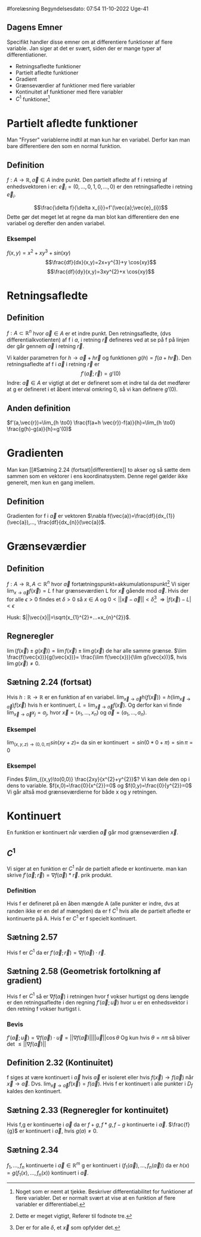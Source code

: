#forelæsning 
Begyndelsesdato: 07:54   11-10-2022   Uge-41
## Dagens Emner
Specifikt handler disse emner om at differentiere funktioner af flere variable.
Jan siger at det er svært, siden der er mange typer af differentiationer.
- Retningsafledte funktioner 
- Partielt afledte funktioner
- Gradient
- Grænseværdier af funktioner med flere variabler
- Kontinuitet af funktioner med flere variabler
- $C^{1}$ funktioner[^1]
# Partielt afledte funktioner
Man "Fryser" variablerne indtil at man kun har en variabel. Derfor kan man bare differentiere den som en normal funktion.
## Definition
$f:A \rightarrow \mathbb{R}, \vec{a}\in A$ indre punkt. 
Den partielt afledte af f i retning af enhedsvektoren i er: $\vec{e}_{i}=(0,...,0,1,0,...,0)$ 
er den retningsafledte i retning $\vec{e}_{i}$.

$$\frac{\delta f}{\delta x_{i}}=f'(\vec{a};\vec{e}_{i})$$
Dette gør det meget let at regne da man blot kan differentiere den ene variabel og derefter den anden variabel.
### Eksempel
$f(x,y)=x^{2}+xy^{3}+sin(xy)$
$$\frac{df}{dx}(x,y)=2x+y^{3}+y \cos{xy}$$
$$\frac{df}{dy}(x,y)=3xy^{2}+x \cos{xy}$$


# Retningsafledte
## Definition
$f:A \subset \mathbb{R}^{n}$ hvor $\vec{a} \in A$ er et indre punkt.
Den retningsafledte, (dvs differentialkvotienten) af f i $a$, i retning $\vec{r}$ defineres ved at se på f på linjen der går gennem $\vec{a}$ i retning $\vec{r}$. 

Vi kalder parametren for $h\rightarrow \vec{a}+h \vec{r}$ og funktionen $g(h)=f(a+h \vec{r})$.
Den retningsafledte af f i $\vec{a}$ i retning $\vec{r}$ er $$f'(\vec{a};\vec{r})=g'(0)$$
Indre: $\vec{a} \in A$ er vigtigt at det er defineret som et indre tal da det medfører at g er defineret i et åbent interval omkring 0, så vi kan definere $g'(0)$.
## Anden definition
$f'(a,\vec{r})=\lim_{h \to0} \frac{f(a+h \vec{r})-f(a)}{h}=\lim_{h \to0} \frac{g(h)-g(a)}{h}=g'(0)$

# Gradienten
Man kan [[#Sætning 2.24 (fortsat)|differentiere]] to akser og så sætte dem sammen som en vektorer i ens koordinatsystem. Denne regel gælder ikke generelt, men kun en gang imellem.
## Definition
Gradienten for f i $\vec{a}$ er vektoren $\nabla f(\vec{a})=\frac{df}{dx_{1}}(\vec{a}),..., \frac{df}{dx_{n}}(\vec{a})$.

# Grænseværdier
## Definition
$f:A \to \mathbb{R},A \subset \mathbb{R}^{n}$ hvor $\vec{a}$ fortætningspunkt=akkumulationspunkt[^2]
Vi siger $\lim_{x\to \vec{a}}f(\vec{x})=L$ f har grænseværdien L for $\vec{x}$ gående mod $\vec{a}$.
Hvis der for alle $\epsilon>0$ findes et $\delta>0$ så $x \in A$ og $0<||\vec{x}-\vec{a}||<\delta$[^3] $\Rightarrow |f(\vec{x})-L|<\epsilon$

Husk: $||\vec{x}||=\sqrt{x_{1}^{2}+...+x_{n}^{2}}$.
## Regneregler
$\lim(f(\vec{x})\pm g(\vec{x}))=\lim f(\vec{x})\pm \lim g(\vec{x})$ de har alle samme grænse.
$\lim \frac{f(\vec{x})}{g(\vec{x})}= \frac{\lim f(\vec{x})}{\lim g(\vec{x})}$, hvis $\lim g(\vec{x})\neq0$.

## Sætning 2.24 (fortsat)
Hvis $h:\mathbb{R}\to \mathbb{R}$ er en funktion af en variabel.
$\lim_{\vec{x}\to\vec{a}}h(f(\vec{x}))=h(\lim_{\vec{x}\to\vec{a}})f(\vec{x})$ hvis h er kontinuert, $L=\lim_{\vec{x}\to\vec{a}}f(\vec{x})$.
Og derfor kan vi finde $\lim_{\vec{x}\to\vec{a}}x_{j}=a_{j}$, hvor $\vec{x}=(x_{1},...,x_{n})$ og $\vec{a}=(a_{1},...,a_{n})$.

### Eksempel
$\lim_{(x,y,z)\to(0,0,\pi)}sin(xy+z)=$ da sin er kontinuert $=sin(0*0+\pi)=\sin{\pi}=0$

### Eksempel
Findes $\lim_{(x,y)\to(0,0)} \frac{2xy}{x^{2}+y^{2}}$?
Vi kan dele den op i dens to variable.
$f(x,0)=\frac{0}{x^{2}}=0$ og $f(0,y)=\frac{0}{y^{2}}=0$
Vi går altså mod grænseværdierne for både x og y retningen.

# Kontinuert
En funktion er kontinuert når værdien $\vec{a}$ går mod grænseværdien $\vec{x}$.
## $C^{1}$ 
Vi siger at en funktion er $C^{1}$ når de partielt aflede er kontinuerte.
man kan skrive 
$f'(\vec{a};\vec{r})=\nabla f(\vec{a})*\vec{r}$. prik produkt.
### Definition
Hvis f er defineret på en åben mængde A (alle punkter er indre, dvs at randen ikke er en del af mængden) da er f $C^{1}$ hvis alle de partielt afledte er kontinuerte på A.
Hvis f er $C^{1}$ er f specielt kontinuert.
## Sætning 2.57
Hvis f er $C^{1}$ da er $f'(\vec{a};\vec{r})=\nabla f(\vec{a})\cdot\vec{r}$.

## Sætning 2.58 (Geometrisk fortolkning af gradient)
Hvis f er $C^{1}$ så er $\nabla f(\vec{a})$ i retningen hvor f vokser hurtigst og dens længde er den retningsafledte i den regning $f'(\vec{a};\vec{u})$ hvor u er en enhedsvektor i den retning f vokser hurtigst i.
### Bevis
$f'(\vec{a};\vec{u})=\nabla f(\vec{a})\cdot \vec{u}=||\nabla f(\vec{a})|| ||\vec{u}||\cos{\theta}$
Og kun hvis $\theta=n \pi$ så bliver det $\leq||\nabla f(\vec{a})||$

## Definition 2.32 (Kontinuitet)
f siges at være kontinuert i $\vec{a}$ hvis $\vec{a}$ er isoleret eller hvis $f(\vec{x})\rightarrow f(\vec{a})$ når $\vec{x}\rightarrow \vec{a}$.
Dvs. $\lim_{\vec{x}\to\vec{a}} f(\vec{x})=f(\vec{a})$.
Hvis f er kontinuert i alle punkter i $D_{f}$ kaldes den kontinuert.

## Sætning 2.33 (Regneregler for kontinuitet)
Hvis f,g er kontinuerte i $\vec{a}$ da er
$f+g,f*g,f-g$ kontinuerte i $\vec{a}$.
$\frac{f}{g}$ er kontinuert i $\vec{a}$, hvis $g(a)\neq0$.

## Sætning 2.34
$f_{1},...,f_{n}$ kontinuerte i $\vec{a}\in \mathbb{R}^{m}$ g er kontinuert i $(f_{1}(\vec{a}),...,f_{n}(\vec{a}))$ da er $h(x)=g(f_{1}(x),...,f_{n}(x))$ kontinuert i $\vec{a}$.



[^1]: Noget som er nemt at tjekke. Beskriver differentiabilitet for funktioner af flere variabler. Det er normalt svært at vise at en funktion af flere variabler er differentiabel.
[^2]: Dette er meget vigtigt, Referer til fodnote tre.
[^3]: Der er for alle $\delta$, et $\vec{x}$ som opfylder det.